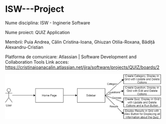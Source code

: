# ISW---Project

Nume disciplina: ISW - Inginerie Software

Nume proiect: QUIZ Application

Membrii: 
  Puia Andrea,
  Călin Cristina-Ioana,
  Ghiuzan Otilia-Roxana,
  Bădiță Alexandru-Cristian

Platforma de comunicare: Atlassian | Software Development and Collaboration Tools
   Link acces: https://cristinaioanacalin.atlassian.net/jira/software/projects/QUIZ/boards/2
   
![](Diagram.png)   
